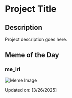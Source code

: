 # Project Title

## Description

Project description goes here.

## Meme of the Day

### me_irl
![Meme Image](https://i.redd.it/opb9docvllqe1.png)

Updated on: [3/26/2025]